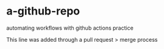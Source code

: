 # a-github-repo
automating workflows with github actions practice

This line was added through a pull request > merge process
